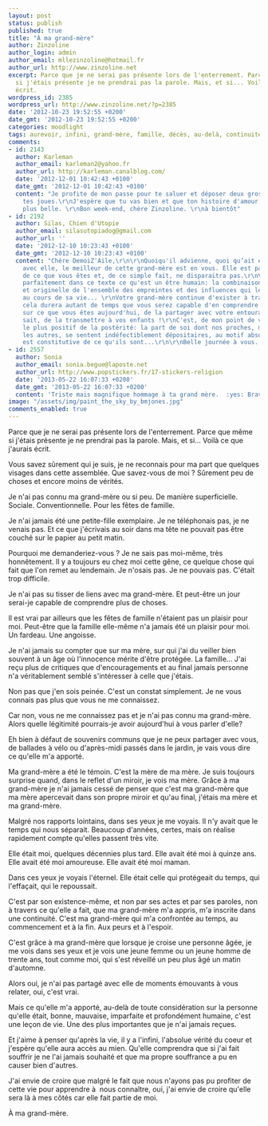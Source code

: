 ```yaml
---
layout: post
status: publish
published: true
title: "À ma grand-mère"
author: Zinzoline
author_login: admin
author_email: mllezinzoline@hotmail.fr
author_url: http://www.zinzoline.net
excerpt: Parce que je ne serai pas présente lors de l'enterrement. Parce que même
  si j'étais présente je ne prendrai pas la parole. Mais, et si... Voilà ce que j'aurais
  écrit.
wordpress_id: 2385
wordpress_url: http://www.zinzoline.net/?p=2385
date: '2012-10-23 19:52:55 +0200'
date_gmt: '2012-10-23 19:52:55 +0200'
categories: moodlight
tags: aurevoir, infini, grand-mère, famille, décès, au-delà, continuité
comments:
- id: 2143
  author: Karleman
  author_email: karleman2@yahoo.fr
  author_url: http://karleman.canalblog.com/
  date: '2012-12-01 10:42:43 +0100'
  date_gmt: '2012-12-01 10:42:43 +0100'
  content: "Je profite de mon passe pour te saluer et déposer deux grosses bises sur
    tes joues.\r\nJ'espère que tu vas bien et que ton histoire d'amour continue de
    plus belle. \r\nBon week-end, chère Zinzoline. \r\nà bientôt"
- id: 2192
  author: Silas, Chien d'Utopie
  author_email: silasutopiadog@gmail.com
  author_url: ''
  date: '2012-12-10 10:23:43 +0100'
  date_gmt: '2012-12-10 10:23:43 +0100'
  content: "Chère DemoiZ'Aile,\r\n\r\nQuoiqu'il advienne, quoi qu’ait été votre relation
    avec elle, le meilleur de cette grand-mère est en vous. Elle est partie intégrante
    de ce que vous êtes et, de ce simple fait, ne disparaitra pas.\r\nVous décrivez
    parfaitement dans ce texte ce qu'est un être humain: la combinaison unique, originale
    et originelle de l'ensemble des empreintes et des influences qui le bâtissent
    au cours de sa vie... \r\nVotre grand-mère continue d'exister à travers vous et
    cela durera autant de temps que vous serez capable d'en comprendre l'influence
    sur ce que vous êtes aujourd'hui, de la partager avec votre entourage et, qui
    sait, de la transmettre à vos enfants !\r\nC'est, de mon point de vue, le signe
    le plus positif de la postérité: la part de soi dont nos proches, mais également
    les autres, se sentent indéfectiblement dépositaires, au motif absolu qu'elle
    est constitutive de ce qu'ils sont...\r\n\r\nBelle journée à vous..."
- id: 2557
  author: Sonia
  author_email: sonia.begue@laposte.net
  author_url: http://www.popstickers.fr/17-stickers-religion
  date: '2013-05-22 16:07:33 +0200'
  date_gmt: '2013-05-22 16:07:33 +0200'
  content: 'Triste mais magnifique hommage à ta grand mère.  :yes: Bravo'
image: "/assets/img/paint_the_sky_by_bmjones.jpg"
comments_enabled: true
---
```

Parce que je ne serai pas présente lors de l'enterrement. Parce que même si j'étais présente je ne prendrai pas la parole. Mais, et si... Voilà ce que j'aurais écrit.

Vous savez sûrement qui je suis, je ne reconnais pour ma part que quelques visages dans cette assemblée. Que savez-vous de moi ? Sûrement peu de choses et encore moins de vérités.

<p>Je n'ai pas connu ma grand-mère ou si peu. De manière superficielle. Sociale. Conventionnelle. Pour les fêtes de famille.</p>
<p>Je n'ai jamais été une petite-fille exemplaire. Je ne téléphonais pas, je ne venais pas. Et ce que j'écrivais au soir dans ma tête ne pouvait pas être couché sur le papier au petit matin.</p>
<p>Pourquoi me demanderiez-vous ? Je ne sais pas moi-même, très honnêtement. Il y a toujours eu chez moi cette gêne, ce quelque chose qui fait que l'on remet au lendemain. Je n'osais pas. Je ne pouvais pas. C'était trop difficile.</p>
<p>Je n'ai pas su tisser de liens avec ma grand-mère. Et peut-être un jour serai-je capable de comprendre plus de choses.</p>
<p>Il est vrai par ailleurs que les fêtes de famille n'étaient pas un plaisir pour moi. Peut-être que la famille elle-même n'a jamais été un plaisir pour moi. Un fardeau. Une angoisse.</p>
<p>Je n'ai jamais su compter que sur ma mère, sur qui j'ai du veiller bien souvent à un âge où l'innocence mérite d'être protégée. La famille... J'ai reçu plus de critiques que d'encouragements et au final jamais personne n'a véritablement semblé s'intéresser à celle que j'étais.</p>
<p>Non pas que j'en sois peinée. C'est un constat simplement. Je ne vous connais pas plus que vous ne me connaissez.</p>
<p>Car non, vous ne me connaissez pas et je n'ai pas connu ma grand-mère. Alors quelle légitimité pourrais-je avoir aujourd'hui à vous parler d'elle?</p>
<p>Eh bien à défaut de souvenirs communs que je ne peux partager avec vous, de ballades à vélo ou d'après-midi passés dans le jardin, je vais vous dire ce qu'elle m'a apporté.</p>
<p>Ma grand-mère a été le témoin. C'est la mère de ma mère. Je suis toujours surprise quand, dans le reflet d'un miroir, je vois ma mère. Grâce à ma grand-mère je n'ai jamais cessé de penser que c'est ma grand-mère que ma mère apercevait dans son propre miroir et qu'au final, j'étais ma mère et ma grand-mère.</p>
<p>Malgré nos rapports lointains, dans ses yeux je me voyais. Il n'y avait que le temps qui nous séparait. Beaucoup d'années, certes, mais on réalise rapidement compte qu'elles passent très vite.</p>
<p>Elle était moi, quelques décennies plus tard. Elle avait été moi à quinze ans. Elle avait été moi amoureuse. Elle avait été moi maman.</p>
<p>Dans ces yeux je voyais l'éternel. Elle était celle qui protégeait du temps, qui l'effaçait, qui le repoussait.</p>
<p>C'est par son existence-même, et non par ses actes et par ses paroles, non à travers ce qu'elle a fait, que ma grand-mère m'a appris, m'a inscrite dans une continuité. C'est ma grand-mère qui m'a confrontée au temps, au commencement et à la fin. Aux peurs et à l'espoir.</p>
<p>C'est grâce à ma grand-mère que lorsque je croise une personne âgée, je me vois dans ses yeux et je vois une jeune femme ou un jeune homme de trente ans, tout comme moi, qui s'est réveillé un peu plus âgé un matin d'automne.</p>
<p>Alors oui, je n'ai pas partagé avec elle de moments émouvants à vous relater, oui, c'est vrai.</p>
<p>Mais ce qu'elle m'a apporté, au-delà de toute considération sur la personne qu'elle était, bonne, mauvaise, imparfaite et profondément humaine, c'est une leçon de vie. Une des plus importantes que je n'ai jamais reçues.</p>
<p>Et j'aime à penser qu'après la vie, il y a l'infini, l'absolue vérité du coeur et j'espère qu'elle aura accès au mien. Qu'elle comprendra que si j'ai fait souffrir je ne l'ai jamais souhaité et que ma propre souffrance a pu en causer bien d'autres.</p>
<p>J'ai envie de croire que malgré le fait que nous n'ayons pas pu profiter de cette vie pour apprendre à  nous connaître, oui, j'ai envie de croire qu'elle sera là à mes côtés car elle fait partie de moi.</p>
<p>À ma grand-mère.</p>
